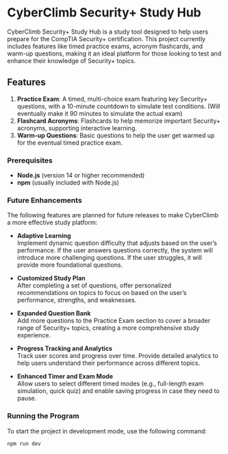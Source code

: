 # CyberClimb Security+ Study Hub

CyberClimb Security+ Study Hub is a study tool designed to help users prepare for the CompTIA Security+ certification. This project currently includes features like timed practice exams, acronym flashcards, and warm-up questions, making it an ideal platform for those looking to test and enhance their knowledge of Security+ topics.


## Features
1. **Practice Exam**: A timed, multi-choice exam featuring key Security+ questions, with a 10-minute countdown to simulate test conditions. (Will eventually make it 90 minutes to simulate the actual exam)
2. **Flashcard Acronyms**: Flashcards to help memorize important Security+ acronyms, supporting interactive learning.
3. **Warm-up Questions**: Basic questions to help the user get warmed up for the eventual timed practice exam.


### Prerequisites
- **Node.js** (version 14 or higher recommended)
- **npm** (usually included with Node.js)


### Future Enhancements

The following features are planned for future releases to make CyberClimb a more effective study platform:

- **Adaptive Learning**  
  Implement dynamic question difficulty that adjusts based on the user’s performance. If the user answers questions correctly, the system will introduce more challenging questions. If the user struggles, it will provide more foundational questions.

- **Customized Study Plan**  
  After completing a set of questions, offer personalized recommendations on topics to focus on based on the user’s performance, strengths, and weaknesses.

- **Expanded Question Bank**  
  Add more questions to the Practice Exam section to cover a broader range of Security+ topics, creating a more comprehensive study experience.

- **Progress Tracking and Analytics**  
  Track user scores and progress over time. Provide detailed analytics to help users understand their performance across different topics.

- **Enhanced Timer and Exam Mode**  
  Allow users to select different timed modes (e.g., full-length exam simulation, quick quiz) and enable saving progress in case they need to pause.


### Running the Program

To start the project in development mode, use the following command:

```bash
npm run dev



